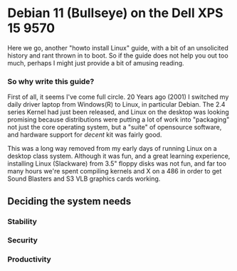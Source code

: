 # Debian 11 (Bullseye) on the Dell XPS 15 9570

Here we go, another "howto install Linux" guide, with a bit of an unsolicited
history and rant thrown in to boot. So if the guide does not help you out too
much, perhaps I might just provide a bit of amusing reading.

### So why write this guide?

First of all, it seems I've come full circle. 20 Years ago (2001) I switched my
daily driver laptop from Windows(R) to Linux, in particular Debian. The 2.4 
series Kernel had just been released, and Linux on the desktop was looking 
promising because distributions were putting a lot of work into "packaging" not
just the core operating system, but a "suite" of opensource software, and
hardware support for _decent_ kit was fairly good.

This was a long way removed from my early days of running Linux on a desktop
class system. Although it was fun, and a great learning experience, installing
Linux (Slackware) from 3.5" floppy disks was not fun, and far too many hours
we're spent compiling kernels and X on a 486 in order to get Sound Blasters and
S3 VLB graphics cards working.




## Deciding the system needs

### Stability

### Security

### Productivity
